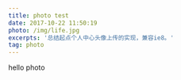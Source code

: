 ```yaml
---
title: photo test
date: 2017-10-22 11:50:19
photo: /img/life.jpg
excerpts: '总结起点个人中心头像上传的实现，兼容ie8。'
tag: photo
---
```


hello photo